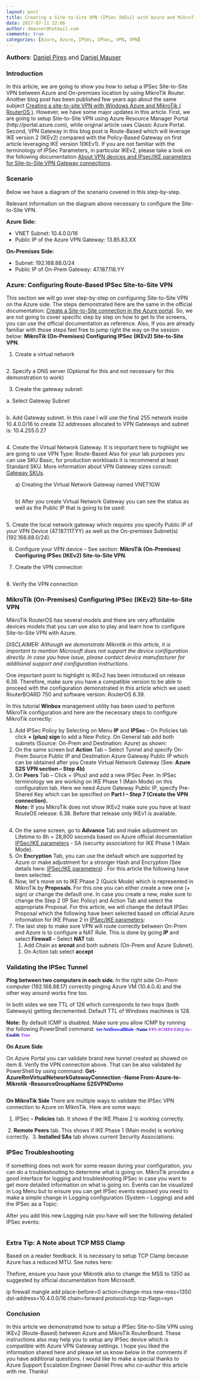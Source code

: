 ```yaml
---
layout: post
title: Creating a Site-to-Site VPN (IPSec IKEv2) with Azure and MikroTik (RouterOS)
date: 2017-07-11 22:06
author: dmauser@hotmail.com
comments: true
categories: [Azure, Azure, IPSec, IPSec, VPN, VPN]
---
```

<span style="font-size: 12pt"><strong>Authors</strong>: <a href="https://twitter.com/DapiElMago">Daniel Pires</a> and <a href="https://twitter.com/DanMauser">Daniel Mauser</a>
</span>
<h3>Introduction</h3>
In this article, we are going to show you how to setup a IPSec Site-to-Site VPN between Azure and On-premises location by using MikroTik Router. Another blog post has been published few years ago about the same subject <a href="https://blogs.technet.microsoft.com/rharper/2012/11/14/creating-a-site-to-site-vpn-with-windows-azure-and-mikrotik-routeros/">Creating a site-to-site VPN with Windows Azure and MikroTik ( RouterOS )</a>. However, we have some major updates in this article. First, we are going to setup Site-to-Site VPN using Azure Resource Manager Portal (http://portal.azure.com), while original article uses Classic Azure Portal. Second, VPN Gateway in this blog post is Route-Based which will leverage IKE version 2 (IKEv2) compared with the Policy-Based Gateway on first article leveraging IKE version 1(IKEv1). If you are not familiar with the terminology of IPSec Parameters, in particular IKEv2, please take a look on the following documentation <a href="https://docs.microsoft.com/en-us/azure/vpn-gateway/vpn-gateway-about-vpn-devices">About VPN devices and IPsec/IKE parameters for Site-to-Site VPN Gateway connections</a>.
<h3>Scenario</h3>
Below we have a diagram of the scenario covered in this step-by-step.

<img src="https://msdnshared.blob.core.windows.net/media/2017/07/071217_0229_CreatingaIK1.png" alt="" />

Relevant information on the diagram above necessary to configure the Site-to-Site VPN.

<strong>Azure Side:
</strong>
<ul>
 	<li>VNET Subnet: 10.4.0.0/16</li>
 	<li>Public IP of the Azure VPN Gateway: 13.85.83.XX</li>
</ul>
<strong>On-Premises Side:
</strong>
<ul>
 	<li>Subnet: 192.168.88.0/24</li>
 	<li>Public IP of On-Prem Gateway: 47.187.118.YY</li>
</ul>
<h3>Azure: Configuring Route-Based IPSec Site-to-Site VPN</h3>
This section we will go over step-by-step on configuring Site-to-Site VPN on the Azure side. The steps demonstrated here are the same in the official documentation: <a href="https://docs.microsoft.com/en-us/azure/vpn-gateway/vpn-gateway-howto-site-to-site-resource-manager-portal">Create a Site-to-Site connection in the Azure portal</a>. So, we are not going to cover specific step by step on how to get to the screens, you can use the official documentation as reference. Also, If you are already familiar with those steps feel free to jump right the way on the session below: <strong>MikroTik (On-Premises) Configuring IPSec (IKEv2) Site-to-Site VPN</strong>.

1. Create a virtual network
<p style="margin-left: 18pt"><img src="https://msdnshared.blob.core.windows.net/media/2017/07/071217_0229_CreatingaIK2.png" alt="" /></p>
2. Specify a DNS server (Optional for this and not necessary for this demonstration to work)

3. Create the gateway subnet:

a. Select Gateway Subnet
<p style="margin-left: 36pt"><img src="https://msdnshared.blob.core.windows.net/media/2017/07/071217_0229_CreatingaIK3.png" alt="" /></p>
b. Add Gateway subnet. In this case I will use the final 255 network inside 10.4.0.0/16 to create 32 addresses allocated to VPN Gateways and subnet is: 10.4.255.0.27
<p style="margin-left: 36pt"><img src="https://msdnshared.blob.core.windows.net/media/2017/07/071217_0229_CreatingaIK4.png" alt="" /></p>
4. Create the Virtual Network Gateway. It is important here to highlight we are going to use VPN Type: Route-Based Also for your lab purposes you can use SKU Basic, for production workloads it is recommend at least Standard SKU. More information about VPN Gateway sizes consult: <a href="https://docs.microsoft.com/en-us/azure/vpn-gateway/vpn-gateway-about-vpn-gateway-settings">Gateway SKUs</a>.
<p style="margin-left: 18pt">a) Creating the Virtual Network Gateway named VNET1GW</p>
<p style="margin-left: 36pt"><img src="https://msdnshared.blob.core.windows.net/media/2017/07/071217_0229_CreatingaIK5.png" alt="" /></p>
<p style="margin-left: 18pt">b) After you create Virtual Network Gateway you can see the status as well as the Public IP that is going to be used:</p>
<p style="margin-left: 18pt"><img src="https://msdnshared.blob.core.windows.net/media/2017/07/071217_0229_CreatingaIK6.png" alt="" /></p>
5. Create the local network gateway which requires you specify Public IP of your VPN Device (47.187.117.YY) as well as the On-premises Subnet(s) (192.168.88.0/24).

<img src="https://msdnshared.blob.core.windows.net/media/2017/07/071217_0229_CreatingaIK7.png" alt="" />

6. Configure your VPN device – See section: <strong>MikroTik (On-Premises) Configuring IPSec (IKEv2) Site-to-Site VPN</strong>.

7. Create the VPN connection
<p style="margin-left: 18pt"><img src="https://msdnshared.blob.core.windows.net/media/2017/07/071217_0229_CreatingaIK8.png" alt="" /></p>
8. Verify the VPN connection

<img src="https://msdnshared.blob.core.windows.net/media/2017/07/071217_0229_CreatingaIK9.png" alt="" />
<h3>MikroTik (On-Premises) Configuring IPSec (IKEv2) Site-to-Site VPN</h3>
MikroTik RouterOS has several models and there are very affordable devices models that you can use also to play and learn how to configure Site-to-Site VPN with Azure.

<em>DISCLAIMER: Although we demonstrate Mikrotik in this article, it is important to mention Microsoft does not support the device configuration directly. In case you have issue, please contact device manufacturer for additional support and configuration instructions.
</em>

One important point to highlight is IKEv2 has been introduced on release 6.38. Therefore, make sure you have a compatible version to be able to proceed with the configuration demonstrated in this article which we used: RouterBOARD 750 and software version: RouterOS 6.39.

In this tutorial <strong>Winbox</strong> management utility has been used to perform MikroTik configuration and here are the necessary steps to configure MikroTik correctly:
<ol>
 	<li>
<div>Add IPSec Policy by Selecting on Menu <strong>IP</strong> and <strong>IPSec </strong>– On Policies tab click <strong>+ (plus) sign</strong> to add a New Policy. On General tab add both subnets (Source: On-Prem and Destination: Azure) as shown:</div>
<img src="https://msdnshared.blob.core.windows.net/media/2017/07/071217_0229_CreatingaIK10.png" alt="" /></li>
 	<li>
<div>On the same screen but <strong>Action</strong> Tab – Select Tunnel and specify On-Prem Source Public IP and Destination Azure Gateway Public IP which can be obtained after you Create Virtual Network Gateway (See: <strong>Azure S2S VPN section – Step 4b)
</strong></div>
<img src="https://msdnshared.blob.core.windows.net/media/2017/07/071217_0229_CreatingaIK11.png" alt="" /></li>
 	<li>
<div>On <strong>Peers</strong> Tab – Click + (Plus) and add a new IPSec Peer. In IPSec terminology we are working on IKE Phase 1 (Main Mode) on this configuration tab. Here we need Azure Gateway Public IP, specify Pre-Shared Key which can be specified on <strong>Part I – Step 7 (Create the VPN connection).</strong></div>
<strong>Note:</strong> If you MikroTik does not show IKEv2 make sure you have at least RouteOS release: 6.38. Before that release only IKEv1 is available.

<img src="https://msdnshared.blob.core.windows.net/media/2017/07/071217_0229_CreatingaIK12.png" alt="" /></li>
 	<li>
<div>On the same screen, go to <strong>Advance</strong> Tab and make adjustment on Lifetime to 8h = 28,800 seconds based on Azure official documentation <a href="https://docs.microsoft.com/en-us/azure/vpn-gateway/vpn-gateway-about-vpn-devices">IPSec/IKE parameters</a> - SA (security association) for IKE Phase 1 (Main Mode).</div>
<img src="https://msdnshared.blob.core.windows.net/media/2017/07/071217_0229_CreatingaIK13.png" alt="" /></li>
 	<li>
<div>On <strong>Encryption</strong> Tab, you can use the default which are supported by Azure or make adjustment for a stronger Hash and Encryption (See details here: <a href="https://docs.microsoft.com/en-us/azure/vpn-gateway/vpn-gateway-about-vpn-devices">IPSec/IKE parameters</a>) . For this article the following have been selected:</div>
<img src="https://msdnshared.blob.core.windows.net/media/2017/07/071217_0229_CreatingaIK14.png" alt="" /></li>
 	<li>
<div>Now, let's move on to IKE Phase 2 (Quick Mode) which is represented in MikroTik by <strong>Proposals. </strong>For this one you can either create a new one (+ sign) or change the default one. In case you create a new, make sure to change the Step 2 (IP Sec Policy) and Action Tab and select the appropriate Proposal. For this article, we will change the default IPSec Proposal which the following have been selected based on official Azure information for IKE Phase 2 in <a href="https://docs.microsoft.com/en-us/azure/vpn-gateway/vpn-gateway-about-vpn-devices">IPSec/IKE parameters</a>:</div>
<img src="https://msdnshared.blob.core.windows.net/media/2017/07/071217_0229_CreatingaIK15.png" alt="" /></li>
 	<li>
<div>The last step to make sure VPN will route correctly between On-Prem and Azure is to configure a NAT Rule. This is done by going <strong>IP</strong> and select <strong>Firewall</strong> – Select <strong>NAT</strong> tab</div>
<ol>
 	<li>Add Chain as <strong>srcnat </strong>and both subnets (On-Prem and Azure Subnet).</li>
</ol>
<img src="https://msdnshared.blob.core.windows.net/media/2017/07/071217_0229_CreatingaIK16.png" alt="" />
<ol>
 	<li>On Action tab select <strong>accept</strong></li>
</ol>
<img src="https://msdnshared.blob.core.windows.net/media/2017/07/071217_0229_CreatingaIK17.png" alt="" /></li>
</ol>
<h3>Validating the IPSec Tunnel</h3>
<strong>Ping between two computers in each side. </strong>In the right side On-Prem computer (192.168.88.17) correctly pinging Azure VM (10.4.0.4) and the other way around works fine too.

<img src="https://msdnshared.blob.core.windows.net/media/2017/07/071217_0229_CreatingaIK18.png" alt="" />

In both sides we see TTL of 126 which corresponds to two hops (both Gateways) getting decremented. Default TTL of Windows machines is 128.

<strong>Note:</strong> By default ICMP is disabled. Make sure you allow ICMP by running the following PowerShell command:
<span style="font-family: Lucida Console;font-size: 9pt"><strong><span style="color: blue">Set-NetfirewallRule </span><span style="color: navy">-Name </span><span style="color: blueviolet">FPS-ICMP4-ERQ-In </span><span style="color: navy">-Enable </span></strong><span style="color: blueviolet"><strong>True</strong>
</span></span>

<strong>On Azure Side
</strong>

On Azure Portal you can validate brand new tunnel created as showed on item 8. Verify the VPN connection above. That can be also validated by PowerShell by using command: <strong>Get-AzureRmVirtualNetworkGatewayConnection -Name From-Azure-to-Mikrotik -ResourceGroupName S2SVPNDemo</strong>

<img src="https://msdnshared.blob.core.windows.net/media/2017/07/071217_0229_CreatingaIK19.png" alt="" /><strong>
</strong>

<strong>On MikroTik Side
</strong>There are multiple ways to validate the IPSec VPN connection to Azure on MikroTik. Here are some ways:
1. IPSec – <strong>Policies</strong> tab. It shows if the IKE Phase 2 is working correctly.

<img src="https://msdnshared.blob.core.windows.net/media/2017/07/071217_0229_CreatingaIK20.png" alt="" />
2.<strong> Remote Peers</strong> tab. This shows if IKE Phase 1 (Main mode) is working correctly.

<img src="https://msdnshared.blob.core.windows.net/media/2017/07/071217_0229_CreatingaIK21.png" alt="" />
3.<strong> Installed SAs</strong> tab shows current Security Associations:

<img src="https://msdnshared.blob.core.windows.net/media/2017/07/071217_0229_CreatingaIK22.png" alt="" />
<h3>IPSec Troubleshooting</h3>
If something does not work for some reason during your configuration, you can do a troubleshooting to determine what is going on. MikroTik provides a good interface for logging and troubleshooting IPSec in case you want to get more detailed information on what is going on. Events can be visualized in Log Menu but to ensure you can get IPSec events exposed you need to make a simple change in Logging configuration (System – Logging) and add the IPSec as a Topic:

<img src="https://msdnshared.blob.core.windows.net/media/2017/07/071217_0229_CreatingaIK23.png" alt="" />

After you add this new Logging rule you have will see the following detailed IPSec events:

<img src="https://msdnshared.blob.core.windows.net/media/2017/07/071217_0229_CreatingaIK24.png" alt="" />

<h3><strong>Extra Tip: A Note about TCP MSS Clamp</strong></h3>
Based on a reader feedback. It is necessary to setup TCP Clamp because Azure has a reduced MTU. See notes here: <https://docs.microsoft.com/en-us/azure/vpn-gateway/vpn-gateway-about-vpn-devices#ipsec>

Thefore, ensure you have your Mikrotik also to change the MSS to 1350 as suggested by official documentation from Microsoft.

ip firewall mangle add place-before=0 action=change-mss new-mss=1350 dst-address=10.4.0.0/16 chain=forward protocol=tcp tcp-flags=syn

<h3><strong>Conclusion
</strong></h3>
In this article we demonstrated how to setup a IPSec Site-to-Site VPN using IKEv2 (Route-Based) between Azure and MikroTik RouterBoard. These instructions also may help you to setup any IPSec device which is compatible with Azure VPN Gateway settings. I hope you liked the information shared here and please let us know below in the comments if you have additional questions. I would like to make a special thanks to Azure Support Escalation Engineer Daniel Pires who co-author this article with me. Thanks!
